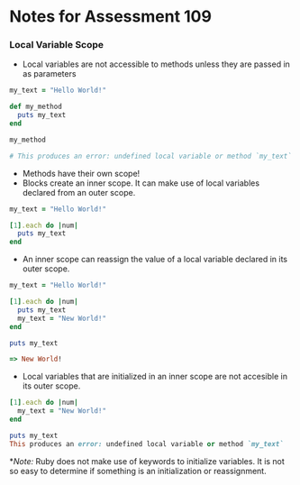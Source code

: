 # Notes for Assessment 109

### Local Variable Scope

* Local variables are not accessible to methods unless they are passed in as parameters

```ruby
my_text = "Hello World!"

def my_method
  puts my_text
end

my_method

# This produces an error: undefined local variable or method `my_text`
```

* Methods have their own scope!
* Blocks create an inner scope. It can make use of local variables declared from an outer scope.

```ruby
my_text = "Hello World!"

[1].each do |num|
  puts my_text
end
```

* An inner scope can reassign the value of a local variable declared in its outer scope.

```ruby
my_text = "Hello World!"

[1].each do |num|
  puts my_text
  my_text = "New World!"
end

puts my_text

=> New World!
```

* Local variables that are initialized in an inner scope are not accesible in its outer scope.

```ruby
[1].each do |num|
  my_text = "New World!"
end

puts my_text
This produces an error: undefined local variable or method `my_text`
```

**Note:* Ruby does not make use of keywords to initialize variables. It is not so easy to determine if something is an initialization or reassignment.